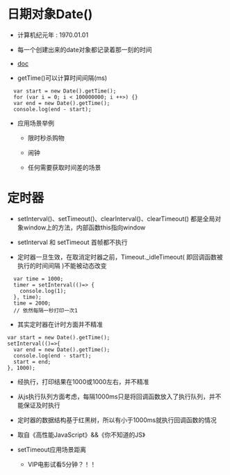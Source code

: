 # 日期对象Date()

- 计算机纪元年 : 1970.01.01

- 每一个创建出来的date对象都记录着那一刻的时间

- [doc](https://www.w3school.com.cn/js/jsref_obj_date.asp)

- getTime()可以计算时间间隔(ms)

```
  var start = new Date().getTime();
  for (var i = 0; i < 100000000; i ++>) {}
  var end = new Date().getTime();
  console.log(end - start);
```

- 应用场景举例

  - 限时秒杀购物

  - 闹钟

  - 任何需要获取时间差的场景

# 定时器

- setInterval()、setTimeout()、clearInterval()、clearTimeout() 都是全局对象window上的方法，内部函数this指向window

- setInterval 和 setTimeout 首帧都不执行

- 定时器一旦生效，在取消定时器之前，Timeout._idleTimeout( 即回调函数被执行的时间间隔 )不能被动态改变

```
  var time = 1000;
  timer = setInterval(()=> {
    console.log(1);
  }, time);
  time = 2000;
  // 依然每隔一秒打印一次1
```

- 其实定时器在计时方面并不精准

```
var start = new Date().getTime();
setInterval(()=>{
  var end = new Date().getTime();
  console.log(end - start);
  start = end;
}, 1000);
```

- 经执行，打印结果在1000或1000左右，并不精准
- 从js执行队列方面考虑，每隔1000ms只是将回调函数放入了执行队列，并不能保证及时执行
- 定时器的数据结构基于红黑树，所以有小于1000ms就执行回调函数的情况
- 取自《高性能JavaScript》&&《你不知道的JS》

- setTimeout应用场景距离

  - VIP电影试看5分钟？！！
